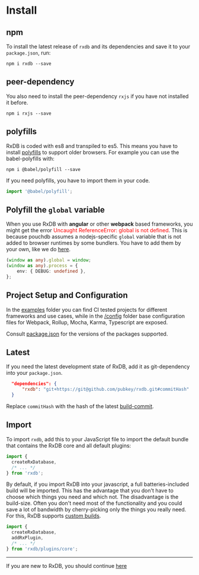# Install

## npm

To install the latest release of `rxdb` and its dependencies and save it to your `package.json`, run:

`npm i rxdb --save`

## peer-dependency

You also need to install the peer-dependency `rxjs` if you have not installed it before.

`npm i rxjs --save`

## polyfills

RxDB is coded with es8 and transpiled to es5\. This means you have to install [polyfills](https://developer.mozilla.org/en-US/docs/Glossary/Polyfill) to support older browsers. For example you can use the babel-polyfills with:

`npm i @babel/polyfill --save`

If you need polyfills, you have to import them in your code.

```typescript
import '@babel/polyfill';
```

## Polyfill the `global` variable

When you use RxDB with **angular** or other **webpack** based frameworks, you might get the error <span style="color: red;">Uncaught ReferenceError: global is not defined</span>. This is because pouchdb assumes a nodejs-specific `global` variable that is not added to browser runtimes by some bundlers.
You have to add them by your own, like we do [here](https://github.com/pubkey/rxdb/blob/master/examples/angular/src/polyfills.ts).

```ts
(window as any).global = window;
(window as any).process = {
    env: { DEBUG: undefined },
};
```

## Project Setup and Configuration

In the [examples](https://github.com/pubkey/rxdb/tree/master/examples) folder you can find CI tested projects for different frameworks and use cases, while in the [/config](https://github.com/pubkey/rxdb/tree/master/config) folder base configuration files for Webpack, Rollup, Mocha, Karma, Typescript are exposed.

Consult [package.json](https://github.com/pubkey/rxdb/blob/master/package.json) for the versions of the packages supported.

## Latest

If you need the latest development state of RxDB, add it as git-dependency into your `package.json`.

```json
  "dependencies": {
      "rxdb": "git+https://git@github.com/pubkey/rxdb.git#commitHash"
  }
```

Replace `commitHash` with the hash of the latest [build-commit](https://github.com/pubkey/rxdb/search?q=build&type=Commits).

## Import

To import `rxdb`, add this to your JavaScript file to import the default bundle that contains the RxDB core and all default plugins:

```typescript
import {
  createRxDatabase,
  /* ... */
} from 'rxdb';
```

By default, if you import RxDB into your javascript, a full batteries-included build will be imported. This has the advantage that you don't have to choose which things you need and which not. The disadvantage is the build-size. Often you don't need most of the functionality and you could save a lot of bandwidth by cherry-picking only the things you really need. For this, RxDB supports [custom builds](./custom-build.md).

```typescript
import {
  createRxDatabase,
  addRxPlugin,
  /* ... */
} from 'rxdb/plugins/core';
```


--------------------------------------------------------------------------------

If you are new to RxDB, you should continue [here](./rx-database.md)
